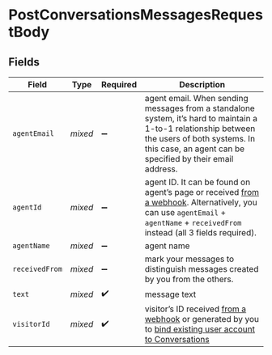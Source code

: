 # PostConversationsMessagesRequestBody


## Fields

| Field                                                                                                                                                                                                                                                                          | Type                                                                                                                                                                                                                                                                           | Required                                                                                                                                                                                                                                                                       | Description                                                                                                                                                                                                                                                                    |
| ------------------------------------------------------------------------------------------------------------------------------------------------------------------------------------------------------------------------------------------------------------------------------ | ------------------------------------------------------------------------------------------------------------------------------------------------------------------------------------------------------------------------------------------------------------------------------ | ------------------------------------------------------------------------------------------------------------------------------------------------------------------------------------------------------------------------------------------------------------------------------ | ------------------------------------------------------------------------------------------------------------------------------------------------------------------------------------------------------------------------------------------------------------------------------ |
| `agentEmail`                                                                                                                                                                                                                                                                   | *mixed*                                                                                                                                                                                                                                                                        | :heavy_minus_sign:                                                                                                                                                                                                                                                             | agent email. When sending messages from a standalone system, it’s hard to maintain a 1-to-1 relationship between the users of both systems. In this case, an agent can be specified by their email address.                                                                    |
| `agentId`                                                                                                                                                                                                                                                                      | *mixed*                                                                                                                                                                                                                                                                        | :heavy_minus_sign:                                                                                                                                                                                                                                                             | agent ID. It can be found on agent’s page or received <a href="https://developers.brevo.com/docs/conversations-webhooks">from a webhook</a>. Alternatively, you can use `agentEmail` + `agentName` + `receivedFrom` instead (all 3 fields required).                           |
| `agentName`                                                                                                                                                                                                                                                                    | *mixed*                                                                                                                                                                                                                                                                        | :heavy_minus_sign:                                                                                                                                                                                                                                                             | agent name                                                                                                                                                                                                                                                                     |
| `receivedFrom`                                                                                                                                                                                                                                                                 | *mixed*                                                                                                                                                                                                                                                                        | :heavy_minus_sign:                                                                                                                                                                                                                                                             | mark your messages to distinguish messages created by you from the others.                                                                                                                                                                                                     |
| `text`                                                                                                                                                                                                                                                                         | *mixed*                                                                                                                                                                                                                                                                        | :heavy_check_mark:                                                                                                                                                                                                                                                             | message text                                                                                                                                                                                                                                                                   |
| `visitorId`                                                                                                                                                                                                                                                                    | *mixed*                                                                                                                                                                                                                                                                        | :heavy_check_mark:                                                                                                                                                                                                                                                             | visitor’s ID received <a href="https://developers.brevo.com/docs/conversations-webhooks">from a webhook</a> or generated by you to <a href="https://developers.brevo.com/docs/customize-the-widget#identifying-existing-users">bind existing user account to Conversations</a> |